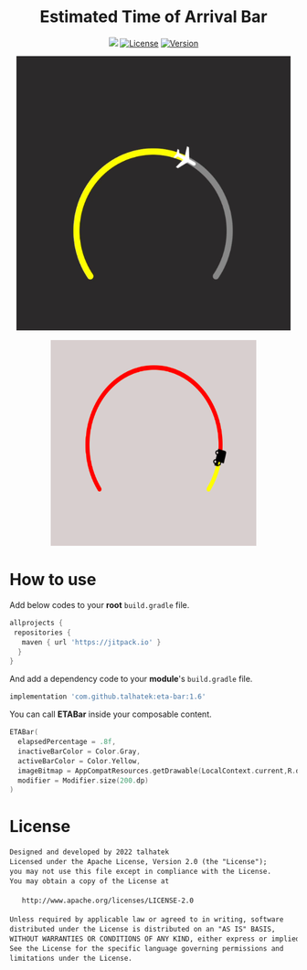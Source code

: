 <h1 align="center"> Estimated Time of Arrival Bar </h1>
<p align="center">
  <a href="https://www.linkedin.com/in/talhatek/"><img src="https://img.shields.io/badge/LinkedIn-0077B5?style=for-the-badge&logo=linkedin&logoColor=white"></a>
  <a href="https://opensource.org/licenses/Apache-2.0"><img alt="License" src="https://img.shields.io/badge/License-Apache%202.0-blue.svg"/></a>
  <a href="https://jitpack.io/#talhatek/eta-bar"><img alt="Version" src="https://jitpack.io//v/talhatek/eta-bar.svg"/></a>
</p>
<p align="center">
<img src="/screenshots/eat_lib_example1.PNG" width="480" height="480"/>
</p>
<p align="center">
<img src="/screenshots/eat_lib_example2.PNG" width="360" height="360"/>
</p>

# How to use

Add below codes to your **root** `build.gradle` file.
```gradle
allprojects {
 repositories {
   maven { url 'https://jitpack.io' }
  }
}

```
And add a dependency code to your **module**'s `build.gradle` file.
```gradle
implementation 'com.github.talhatek:eta-bar:1.6'
```
You can call **ETABar** inside your composable content.
```kotlin
ETABar(
  elapsedPercentage = .8f,
  inactiveBarColor = Color.Gray,
  activeBarColor = Color.Yellow,
  imageBitmap = AppCompatResources.getDrawable(LocalContext.current,R.drawable.your_drawable_name)!!.toBitmap().asImageBitmap(),
  modifier = Modifier.size(200.dp)
)
```
# License
```xml
Designed and developed by 2022 talhatek
Licensed under the Apache License, Version 2.0 (the "License");
you may not use this file except in compliance with the License.
You may obtain a copy of the License at

   http://www.apache.org/licenses/LICENSE-2.0

Unless required by applicable law or agreed to in writing, software
distributed under the License is distributed on an "AS IS" BASIS,
WITHOUT WARRANTIES OR CONDITIONS OF ANY KIND, either express or implied.
See the License for the specific language governing permissions and
limitations under the License.
```
